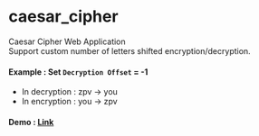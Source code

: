 # caesar_cipher
Caesar Cipher Web Application<br>
Support custom number of letters shifted encryption/decryption.

#### Example : Set <code>Decryption Offset</code> = -1 
* In decryption : zpv -> you
* In encryption : you -> zpv

#### Demo : [Link](https://dragonman225.github.io/caesar_cipher)
